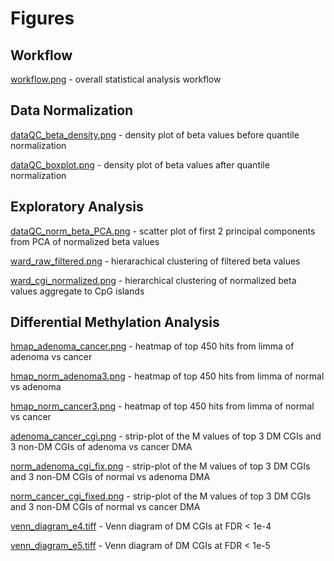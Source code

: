 # Figures

## Workflow

[workflow.png](workflow.png) - overall statistical analysis workflow

## Data Normalization

[dataQC_beta_density.png](dataQC_beta_density.png) - density plot of beta values before quantile normalization

[dataQC_boxplot.png](dataQC_boxplot.png) - density plot of beta values after quantile normalization

## Exploratory Analysis

[dataQC_norm_beta_PCA.png](dataQC_norm_beta_PCA.png) - scatter plot of first 2 principal components from PCA of normalized beta values

[ward_raw_filtered.png](ward_raw_filtered.png) - hierarachical clustering of filtered beta values

[ward_cgi_normalized.png](ward_cgi_normalized.png) - hierarchical clustering of normalized beta values aggregate to CpG islands 

## Differential Methylation Analysis

[hmap_adenoma_cancer.png](hmap_adenoma_cancer.png) - heatmap of top 450 hits from limma of adenoma vs cancer

[hmap_norm_adenoma3.png](hmap_norm_adenoma3.png) - heatmap of top 450 hits from limma of normal vs adenoma

[hmap_norm_cancer3.png](hmap_norm_cancer3.png) - heatmap of top 450 hits from limma of normal vs cancer

[adenoma_cancer_cgi.png](adenoma_cancer_cgi.png) - strip-plot of the M values of top 3 DM CGIs and 3 non-DM CGIs of adenoma vs cancer DMA

[norm_adenoma_cgi_fix.png](norm_adenoma_cgi_fix.png) - strip-plot of the M values of top 3 DM CGIs and 3 non-DM CGIs of normal vs adenoma DMA

[norm_cancer_cgi_fixed.png](norm_cancer_cgi_fixed.png) - strip-plot of the M values of top 3 DM CGIs and 3 non-DM CGIs of normal vs cancer DMA

[venn_diagram_e4.tiff](venn_diagram_e4.tiff) - Venn diagram of DM CGIs at FDR < 1e-4

[venn_diagram_e5.tiff](venn_diagram_e5.tiff) - Venn diagram of DM CGIs at FDR < 1e-5
